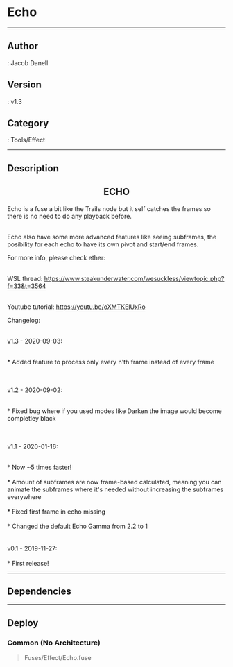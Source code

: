 # Echo
___

## Author
 : Jacob Danell

## Version
 : v1.3

## Category
 : Tools/Effect
___

## Description
<center><h2>ECHO</h2></center>
<p>Echo is a fuse a bit like the Trails node but it self catches the frames so there is no need to do any playback before.</p>

<br>Echo also have some more advanced features like seeing subframes, the posibility for each echo to have its own pivot and start/end frames.</br>

<p>For more info, please check ether:</p>

<br>WSL thread: <a href="https://www.steakunderwater.com/wesuckless/viewtopic.php?f=33&t=3564">https://www.steakunderwater.com/wesuckless/viewtopic.php?f=33&t=3564</a></br>

<br>Youtube tutorial: <a href="https://youtu.be/oXMTKElUxRo">https://youtu.be/oXMTKElUxRo</a></br>

<p>Changelog:</p>
<br>v1.3 - 2020-09-03:</br>

<br>* Added feature to process only every n'th frame instead of every frame</br>
<br />

<br>v1.2 - 2020-09-02:</br>

<br>* Fixed bug where if you used modes like Darken the image would become completley black</br>
<br />

<br>v1.1 - 2020-01-16:</br>

<br>* Now ~5 times faster!</br>
<br>* Amount of subframes are now frame-based calculated, meaning you can animate the subframes where it's needed without increasing the subframes everywhere</br>
<br>* Fixed first frame in echo missing</br>
<br>* Changed the default Echo Gamma from 2.2 to 1</br>
<br />
<br>v0.1 - 2019-11-27:</br>
<br>* First release!</br>

___

## Dependencies


___

## Deploy

### Common (No Architecture)

> Fuses/Effect/Echo.fuse  
